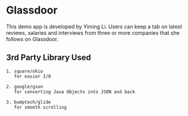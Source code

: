 # Glassdoor 

This demo app is developed by Yiming Li. Users can keep a tab on latest reviews, salaries and interviews from three or more companies that she follows on Glassdoor.

## 3rd Party Library Used

    1. square/okio
       for easier I/O
       
    2. google/gson
       for converting Java Objects into JSON and back

    3. bumptech/glide 
       for smooth scrolling
